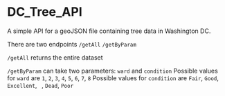 # DC_Tree_API
A simple API for a geoJSON file containing tree data in Washington DC.

There are two endpoints
  `/getAll`
  `/getByParam`
  
`/getAll` returns the entire dataset

`/getByParam` can take two parameters:
  `ward` and `condition`
  Possible values for `ward` are `1`, `2`, `3`, `4`, `5`, `6`, `7`, `8`
  Possible values for `condition` are `Fair`, `Good`, `Excellent`, ` `, `Dead`, `Poor`
